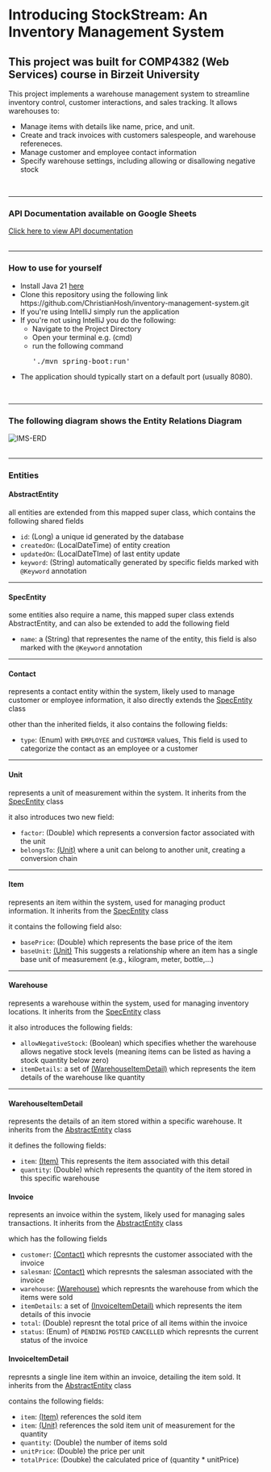 <h1>Introducing StockStream: An Inventory Management System</h1>
<h2>This project was built for COMP4382 (Web Services) course in Birzeit University</h2>
<p>This project implements a warehouse management system to streamline inventory control, customer interactions, and sales tracking. It allows warehouses to:</p>
<ul>
  <li>Manage items with details like name, price, and unit.</li>
  <li>Create and track invoices with customers salespeople, and warehouse refereneces.</li>
  <li>Manage customer and employee contact information</li>
  <li>Specify warehouse settings, including allowing or disallowing negative stock</li>
</ul>
<br/>
<hr/>
<div>
  <h3>API Documentation available on Google Sheets</h3>
  <a href="https://docs.google.com/spreadsheets/d/1ZpMwW9f5QEL47GuOURc2nhgphvwFFmVGspfF8CfqkVE/edit?usp=sharing">Click here to view API documentation</a>
</div>
<br/>
<hr/>
<div>
  <h3>How to use for yourself</h3>
  <ul>
    <li>Install Java 21 <a href="https://www.oracle.com/java/technologies/javase/jdk21-archive-downloads.html">here</a></li>
    <li>Clone this repository using the following link https://github.com/ChristianHosh/inventory-management-system.git</li>
    <li>If you're using IntelliJ simply run the application</li>
    <li>If you're not using IntelliJ you do the following:
      <ul>
        <li>Navigate to the Project Directory</li>
        <li>Open your terminal e.g. (cmd)</li>
        <li>run the following command <pre>'./mvn spring-boot:run'</pre></li>
      </ul>
      <li>The application should typically start on a default port (usually 8080).</li>
    </li>
  </ul>
</div>
<br/>
<hr/>
<div>
  <h3>The following diagram shows the Entity Relations Diagram</h3>
  <img src="https://github.com/ChristianHosh/inventory-management-system/assets/104357056/7e671b9e-afcf-417f-aa10-fc30ce9c9e4a" alt="IMS-ERD" />
</div>
<br/>
<hr/>
<div>
  <h3>Entities</h3>
  <div>
    <h4>AbstractEntity</h4>
    <p>all entities are extended from this mapped super class, which contains the following shared fields</p>
    <ul>
      <li><code>id</code>: (Long) a unique id generated by the database</li>
      <li><code>createdOn</code>: (LocalDateTime) of entity creation</li>
      <li><code>updatedOn</code>: (LocalDateTIme) of last entity update</li>
      <li><code>keyword</code>: (String) automatically generated by specific fields marked with <code>@Keyword</code> annotation</li>
    </ul>
  </div>
  <hr/>
  <div>
    <h4>SpecEntity</h4>
    <p>some entities also require a name, this mapped super class extends AbstractEntity, and can also be extended to add the following field</p>
    <ul>
      <li><code>name</code>: a (String) that representes the name of the entity, this field is also marked with the <code>@Keyword</code> annotation</li>
    </ul>
  </div>
  <hr/>
  <div>
    <h4>Contact</h4>
    <p>represents a contact entity within the system, likely used to manage customer or employee information, it also directly extends the <a href="#specentity">SpecEntity</a> class</p>
    <p>other than the inherited fields, it also contains the following fields:</p>
    <ul>
      <li><code>type</code>: (Enum) with <code>EMPLOYEE</code> and <code>CUSTOMER</code> values, This field is used to categorize the contact as an employee or a customer</li>
    </ul>
  </div>
  <hr/>
  <div>
    <h4>Unit</h4>
    <p>represents a unit of measurement within the system. It inherits from the <a href="#specentity">SpecEntity</a> class</p>
    <p>it also introduces two new field:</p>
    <ul>
      <li><code>factor</code>: (Double) which represents a conversion factor associated with the unit</li>
      <li><code>belongsTo</code>: <a href="#unit">(Unit)</a> where a unit can belong to another unit, creating a conversion chain</li>
    </ul>
  </div>
  <hr/>
  <div>
    <h4>Item</h4>
    <p>represents an item within the system, used for managing product information. It inherits from the <a href="#specentity">SpecEntity</a> class</p>
    <p>it contains the following field also:</p>
    <ul>
      <li><code>basePrice</code>: (Double) which represents the base price of the item</li>
      <li><code>baseUnit</code>: <a href="#unit">(Unit)</a> This suggests a relationship where an item has a single base unit of measurement (e.g., kilogram, meter, bottle,...)</li>
    </ul>
  </div>
  <hr/>
  <div>
    <h4>Warehouse</h4>
    <p>represents a warehouse within the system, used for managing inventory locations. It inherits from the <a href="#specentity">SpecEntity</a> class</p>
    <p>it also introduces the following fields:</p>
    <ul>
      <li><code>allowNegativeStock</code>: (Boolean) which specifies whether the warehouse allows negative stock levels (meaning items can be listed as having a stock quantity below zero)</li>
      <li><code>itemDetails</code>: a set of <a href="#warehouseitemdetail">(WarehouseItemDetail)</a> which represents the item details of the warehouse like quantity</li>
    </ul>
  </div>
  <hr/>
  <div>
    <h4>WarehouseItemDetail</h4>
    <p>represents the details of an item stored within a specific warehouse. It inherits from the <a href="#abstractentity">AbstractEntity</a> class</p>
    <p>it defines the following fields:</p>
    <ul>
      <li><code>item</code>: <a href="#item">(Item)</a> This represents the item associated with this detail</li>
      <li><code>quantity</code>: (Double) which represents the quantity of the item stored in this specific warehouse</li>
    </ul>
  </div>
  <div>
    <h4>Invoice</h4>
    <p>represents an invoice within the system, likely used for managing sales transactions. It inherits from the <a href="#abstractentity">AbstractEntity</a> class</p>
    <p>which has the following fields</p>
    <ul>
      <li><code>customer</code>: <a href="#contact">(Contact)</a> which represnts the customer associated with the invoice</li>
      <li><code>salesman</code>: <a href="#contact">(Contact)</a> which represnts the salesman associated with the invoice</li>
      <li><code>warehouse</code>: <a href="#warehouse">(Warehouse)</a> which represnts the warehouse from which the items were sold</li>
      <li><code>itemDetails</code>: a set of <a href="#invoiceitemdetails">(InvoiceItemDetail)</a> which represents the item details of this invocie</li>
      <li><code>total</code>: (Double) represnt the total price of all items within the invoice</li>
      <li><code>status</code>: (Enum) of <code>PENDING</code> <code>POSTED</code> <code>CANCELLED</code> which represnts the current status of the invoice</li>
    </ul>
  </div>
  <div>
    <h4>InvoiceItemDetail</h4>
    <p>represnts a single line item within an invoice, detailing the item sold. It inherits from the <a href="#abstractentity">AbstractEntity</a> class</p>
    <p>contains the following fields:</p>
    <ul>
      <li><code>item</code>: <a href="#item">(Item)</a> references the sold item</li>
      <li><code>item</code>: <a href="#unit">(Unit)</a> references the sold item unit of measurement for the quantity</li>
      <li><code>quantity</code>: (Double) the number of items sold</li>
      <li><code>unitPrice</code>: (Double) the price per unit</li>
      <li><code>totalPrice</code>: (Doubke) the calculated price of (quantity * unitPrice)</li>
   </ul>
  </div>
</div>
